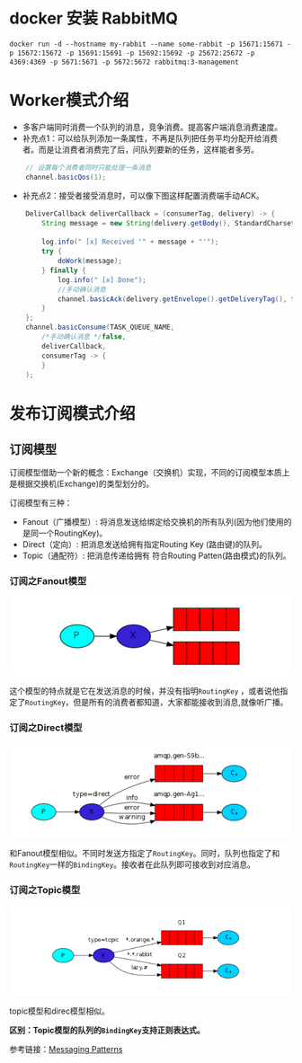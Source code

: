 # docker 安装 RabbitMQ
```terminal
docker run -d --hostname my-rabbit --name some-rabbit -p 15671:15671 -p 15672:15672 -p 15691:15691 -p 15692:15692 -p 25672:25672 -p 4369:4369 -p 5671:5671 -p 5672:5672 rabbitmq:3-management
```

# Worker模式介绍
+ 多客户端同时消费一个队列的消息，竞争消费。提高客户端消息消费速度。
+ 补充点1：可以给队列添加一条属性，不再是队列把任务平均分配开给消费者。而是让消费者消费完了后，问队列要新的任务，这样能者多劳。
```java
    // 设置每个消费者同时只能处理一条消息
    channel.basicQos(1);
```
+ 补充点2：接受者接受消息时，可以像下图这样配置消费端手动ACK。
```java
    DeliverCallback deliverCallback = (consumerTag, delivery) -> {
        String message = new String(delivery.getBody(), StandardCharsets.UTF_8);

        log.info(" [x] Received '" + message + "'");
        try {
            doWork(message);
        } finally {
            log.info(" [x] Done");
            //手动确认消息
            channel.basicAck(delivery.getEnvelope().getDeliveryTag(), false);
        }
    };
    channel.basicConsume(TASK_QUEUE_NAME,
        /*手动确认消息 */false,
        deliverCallback,
        consumerTag -> {
        }
    );
```

# 发布订阅模式介绍

## 订阅模型

订阅模型借助一个新的概念：Exchange（交换机）实现，不同的订阅模型本质上是根据交换机(Exchange)的类型划分的。

订阅模型有三种：
+ Fanout（广播模型）: 将消息发送给绑定给交换机的所有队列(因为他们使用的是同一个RoutingKey)。
+ Direct（定向）: 把消息发送给拥有指定Routing Key (路由键)的队列。
+ Topic（通配符）: 把消息传递给拥有 符合Routing Patten(路由模式)的队列。

### 订阅之Fanout模型

![fanout](./docs/images/pub-sub-fanout.png)

这个模型的特点就是它在发送消息的时候，并没有指明`RoutingKey` ，或者说他指定了`RoutingKey`，但是所有的消费者都知道，大家都能接收到消息,就像听广播。

### 订阅之Direct模型

![direct](./docs/images/pub-sub-direct.png)

和Fanout模型相似。不同时发送方指定了`RoutingKey`。同时，队列也指定了和`RoutingKey`一样的`BindingKey`。接收者在此队列即可接收到对应消息。

### 订阅之Topic模型

![topic](./docs/images/pub-sub-topic.png)

topic模型和direc模型相似。

**区别：Topic模型的队列的`BindingKey`支持正则表达式。**

参考链接：[Messaging Patterns](https://www.enterpriseintegrationpatterns.com/patterns/messaging/CompetingConsumers.html)